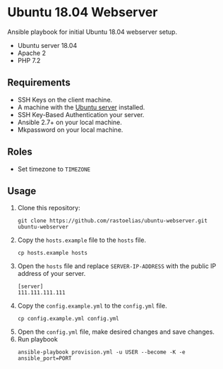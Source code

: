 # Ubuntu 18.04 Webserver
Ansible playbook for initial Ubuntu 18.04 webserver setup.

* Ubuntu server 18.04
* Apache 2
* PHP 7.2

## Requirements
* SSH Keys on the client machine.
* A machine with the [Ubuntu server](http://cdimage.ubuntu.com/releases/18.04.2/release/) installed.
* SSH Key-Based Authentication your server.
* Ansible 2.7+ on your local machine.
* Mkpassword on your local machine.

## Roles
* Set timezone to `TIMEZONE`

## Usage
1. Clone this repository:
    ```
    git clone https://github.com/rastoelias/ubuntu-webserver.git ubuntu-webserver
    ```
2. Copy the `hosts.example` file to the `hosts` file.
    ```
    cp hosts.example hosts
    ```
3. Open the `hosts` file and replace `SERVER-IP-ADDRESS` with the public IP address of your server.
    ```
    [server]
    111.111.111.111
    ```
4. Copy the `config.example.yml` to the `config.yml` file.
    ```
    cp config.example.yml config.yml
    ```
5. Open the `config.yml` file, make desired changes and save changes.
6. Run playbook
    ```
    ansible-playbook provision.yml -u USER --become -K -e ansible_port=PORT
    ```
